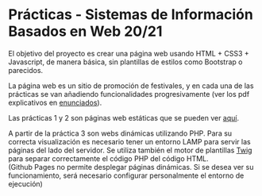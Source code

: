# Prácticas - Sistemas de Información Basados en Web 20/21

El objetivo del proyecto es crear una página web usando HTML + CSS3 + Javascript, de manera básica, sin plantillas de estilos como Bootstrap o parecidos.  

La página web es un sitio de promoción de festivales, y en cada una de las prácticas se van añadiendo funcionalidades progresivamente (ver los pdf explicativos en [enunciados](https://github.com/Jesnm01/SIBW-UGR/tree/main/enunciados)).

Las prácticas 1 y 2 son páginas web estáticas que se pueden ver [aquí](https://jesnm01.github.io/SIBW-UGR/Practica2/portada.html).

A partir de la práctica 3 son webs dinámicas utilizando PHP. Para su correcta visualización es necesario tener un entorno LAMP para servir las páginas del lado del servidor.
Se utiliza también el motor de plantillas [Twig](https://twig.symfony.com/) para separar correctamente el código PHP del código HTML.  
(Github Pages no permite desplegar páginas dinámicas. Si se desea ver su funcionamiento, será necesario configurar personalmente el entorno de ejecución)

